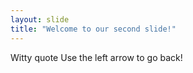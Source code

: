 ```yaml
---
layout: slide
title: "Welcome to our second slide!"
---
```

Witty quote
Use the left arrow to go back!
